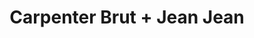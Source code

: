 ---
layout: post
category: concert
title: Carpenter Brut + Jean Jean
artists: 
- Carpenter Brut
- Jean Jean
place: 
- L'Aéronef
country: France
city: Lille
---